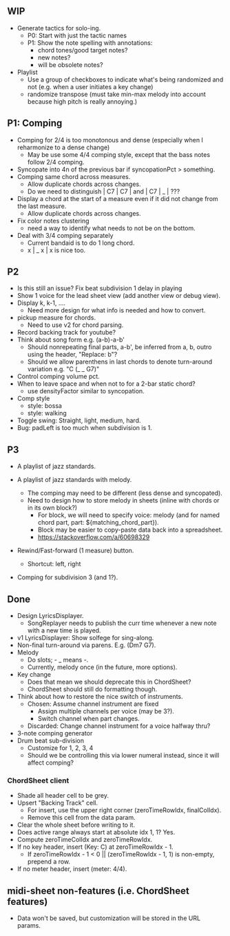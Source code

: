 
## WIP

- Generate tactics for solo-ing.
  - P0: Start with just the tactic names
  - P1: Show the note spelling with annotations:
    - chord tones/good target notes?
    - new notes?
    - will be obsolete notes?
- Playlist
  - Use a group of checkboxes to indicate what's being randomized and not (e.g. when a user initiates a key change)
  - randomize transpose (must take min-max melody into account because high pitch is really annoying.)

## P1: Comping

- Comping for 2/4 is too monotonous and dense (especially when I reharmonize to a dense change)
  - May be use some 4/4 comping style, except that the bass notes follow 2/4 comping.
- Syncopate into 4n of the previous bar if syncopationPct > something.
- Comping same chord across measures.
  - Allow duplicate chords across changes.
  - Do we need to distinguish | C7 | C7 | and | C7 | _ | ???
- Display a chord at the start of a measure even if it did not change from the last measure.
  - Allow duplicate chords across changes.
- Fix color notes clustering
  - need a way to identify what needs to not be on the bottom.
- Deal with 3/4 comping separately
  - Current bandaid is to do 1 long chord.
  - x | _ x | x is nice too.


## P2

- Is this still an issue? Fix beat subdivision 1 delay in playing
- Show 1 voice for the lead sheet view (add another view or debug view).
- Display k, k-1, ....
  - Need more design for what info is needed and how to convert.
- pickup measure for chords.
  - Need to use v2 for chord parsing.
- Record backing track for youtube?
- Think about song form e.g. (a-b)-a-b'
  - Should nonrepeating final parts, a-b', be inferred from a, b, outro using the header, "Replace: b"?
  - Should we allow parenthens in last chords to denote turn-around variation e.g. "C (_ _ G7)"
- Control comping volume pct.
- When to leave space and when not to for a 2-bar static chord?
  - use densityFactor similar to syncopation.
- Comp style
  - style: bossa
  - style: walking
- Toggle swing: Straight, light, medium, hard.
- Bug: padLeft is too much when subdivision is 1.

## P3

- A playlist of jazz standards.
- A playlist of jazz standards with melody.
  - The comping may need to be different (less dense and syncopated).
  - Need to design how to store melody in sheets (inline with chords or in its own block?)
    - For block, we will need to specify voice: melody (and for named chord part, part: ${matching_chord_part}).
    - Block may be easier to copy-paste data back into a spreadsheet.
    - https://stackoverflow.com/a/60698329

- Rewind/Fast-forward (1 measure) button.
  - Shortcut: left, right
- Comping for subdivision 3 (and 1?).

## Done

- Design LyricsDisplayer.
  - SongReplayer needs to publish the curr time whenever a new note with a new time is played.
- v1 LyricsDisplayer: Show solfege for sing-along.
- Non-final turn-around via parens. E.g. (Dm7 G7).
- Melody
  - Do slots; - _ means -.
  - Currently, melody once (in the future, more options).
- Key change
  - Does that mean we should deprecate this in ChordSheet?
  - ChordSheet should still do formatting though.
- Think about how to restore the nice switch of instruments.
  - Chosen: Assume channel instrument are fixed
    - Assign multiple channels per voice (may be 3?).
    - Switch channel when part changes.
  - Discarded: Change channel instrument for a voice halfway thru?
- 3-note comping generator
- Drum beat sub-division
  - Customize for 1, 2, 3, 4
  - Should we be controlling this via lower numeral instead, since it will affect comping?

### ChordSheet client

- Shade all header cell to be grey.
- Upsert "Backing Track" cell.
  - For insert, use the upper right corner (zeroTimeRowIdx, finalColIdx).
  - Remove this cell from the data param.
- Clear the whole sheet before writing to it.
- Does active range always start at absolute idx 1, 1? Yes.
- Compute zeroTimeColIdx and zeroTimeRowIdx.
- If no key header, insert (Key: C) at zeroTimeRowIdx - 1.
  - If zeroTimeRowIdx - 1 < 0 || (zeroTimeRowIdx - 1, 1) is non-empty, prepend a row.
- If no meter header, insert (meter: 4/4).

## midi-sheet non-features (i.e. ChordSheet features)

- Data won't be saved, but customization will be stored in the URL params.